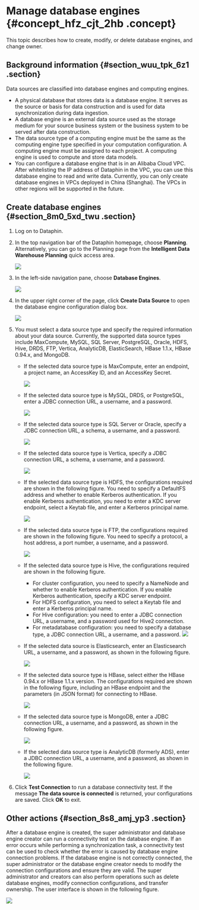 # Manage database engines {#concept_hfz_cjt_2hb .concept}

This topic describes how to create, modify, or delete database engines, and change owner.

## Background information {#section_wuu_tpk_6z1 .section}

Data sources are classified into database engines and computing engines.

-   A physical database that stores data is a database engine. It serves as the source or basis for data construction and is used for data synchronization during data ingestion.
-   A database engine is an external data source used as the storage medium for your source business system or the business system to be served after data construction.
-   The data source type of a computing engine must be the same as the computing engine type specified in your computation configuration. A computing engine must be assigned to each project. A computing engine is used to compute and store data models.
-   You can configure a database engine that is in an Alibaba Cloud VPC. After whitelisting the IP address of Dataphin in the VPC, you can use this database engine to read and write data. Currently, you can only create database engines in VPCs deployed in China \(Shanghai\). The VPCs in other regions will be supported in the future.

## Create database engines {#section_8m0_5xd_twu .section}

1.  Log on to Dataphin.
2.  In the top navigation bar of the Dataphin homepage, choose **Planning**. Alternatively, you can go to the Planning page from the **Intelligent Data Warehouse Planning** quick access area.

    ![](http://static-aliyun-doc.oss-cn-hangzhou.aliyuncs.com/assets/img/148397/156151218741387_en-US.png)

3.  In the left-side navigation pane, choose **Database Engines**.

    ![](http://static-aliyun-doc.oss-cn-hangzhou.aliyuncs.com/assets/img/149041/156151218841445_en-US.png)

4.  In the upper right corner of the page, click **Create Data Source** to open the database engine configuration dialog box.

    ![](http://static-aliyun-doc.oss-cn-hangzhou.aliyuncs.com/assets/img/149041/156151218841448_en-US.png)

5.  You must select a data source type and specify the required information about your data source. Currently, the supported data source types include MaxCompute, MySQL, SQL Server, PostgreSQL, Oracle, HDFS, Hive, DRDS, FTP, Vertica, AnalyticDB, ElasticSearch, HBase 1.1.x, HBase 0.94.x, and MongoDB.
    -   If the selected data source type is MaxCompute, enter an endpoint, a project name, an AccessKey ID, and an AccessKey Secret.

        ![](http://static-aliyun-doc.oss-cn-hangzhou.aliyuncs.com/assets/img/149041/156151218841450_en-US.png)

    -   If the selected data source type is MySQL, DRDS, or PostgreSQL, enter a JDBC connection URL, a username, and a password.

        ![](http://static-aliyun-doc.oss-cn-hangzhou.aliyuncs.com/assets/img/149041/156151218841451_en-US.png)

    -   If the selected data source type is SQL Server or Oracle, specify a JDBC connection URL, a schema, a username, and a password.

        ![](http://static-aliyun-doc.oss-cn-hangzhou.aliyuncs.com/assets/img/149041/156151218841452_en-US.png)

    -   If the selected data source type is Vertica, specify a JDBC connection URL, a schema, a username, and a password.

        ![](http://static-aliyun-doc.oss-cn-hangzhou.aliyuncs.com/assets/img/149041/156151218841453_en-US.png)

    -   If the selected data source type is HDFS, the configurations required are shown in the following figure. You need to specify a DefaultFS address and whether to enable Kerberos authentication. If you enable Kerberos authentication, you need to enter a KDC server endpoint, select a Keytab file, and enter a Kerberos principal name.

        ![](http://static-aliyun-doc.oss-cn-hangzhou.aliyuncs.com/assets/img/149041/156151218941454_en-US.png)

    -   If the selected data source type is FTP, the configurations required are shown in the following figure. You need to specify a protocol, a host address, a port number, a username, and a password.

        ![](http://static-aliyun-doc.oss-cn-hangzhou.aliyuncs.com/assets/img/149041/156151218941456_en-US.png)

    -   If the selected data source type is Hive, the configurations required are shown in the following figure.

        -   For cluster configuration, you need to specify a NameNode and whether to enable Kerberos authentication. If you enable Kerberos authentication, specify a KDC server endpoint.
        -   For HDFS configuration, you need to select a Keytab file and enter a Kerberos principal name.
        -   For Hive configuration: you need to enter a JDBC connection URL, a username, and a password used for Hive2 connection.
        -   For metadatabase configuration: you need to specify a database type, a JDBC connection URL, a username, and a password.
        ![](http://static-aliyun-doc.oss-cn-hangzhou.aliyuncs.com/assets/img/149041/156151218941457_en-US.png)

    -   If the selected data source is Elasticsearch, enter an Elasticsearch URL, a username, and a password, as shown in the following figure.

        ![](http://static-aliyun-doc.oss-cn-hangzhou.aliyuncs.com/assets/img/149041/156151218941460_en-US.png)

    -   If the selected data source type is HBase, select either the HBase 0.94.x or HBase 1.1.x version. The configurations required are shown in the following figure, including an HBase endpoint and the parameters \(in JSON format\) for connecting to HBase.

        ![](http://static-aliyun-doc.oss-cn-hangzhou.aliyuncs.com/assets/img/149041/156151218941463_en-US.png)

    -   If the selected data source type is MongoDB, enter a JDBC connection URL, a username, and a password, as shown in the following figure.

        ![](http://static-aliyun-doc.oss-cn-hangzhou.aliyuncs.com/assets/img/149041/156151219041466_en-US.png)

    -   If the selected data source type is AnalyticDB \(formerly ADS\), enter a JDBC connection URL, a username, and a password, as shown in the following figure.

        ![](http://static-aliyun-doc.oss-cn-hangzhou.aliyuncs.com/assets/img/149041/156151219041469_en-US.png)

6.  Click **Test Connection** to run a database connectivity test. If the message **The data source is connected** is returned, your configurations are saved. Click **OK** to exit.

## Other actions {#section_8s8_amj_yp3 .section}

After a database engine is created, the super administrator and database engine creator can run a connectivity test on the database engine. If an error occurs while performing a synchronization task, a connectivity test can be used to check whether the error is caused by database engine connection problems. If the database engine is not correctly connected, the super administrator or the database engine creator needs to modify the connection configurations and ensure they are valid. The super administrator and creators can also perform operations such as delete database engines, modify connection configurations, and transfer ownership. The user interface is shown in the following figure.

![](http://static-aliyun-doc.oss-cn-hangzhou.aliyuncs.com/assets/img/149057/156151219041470_en-US.png)

